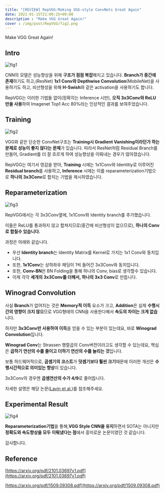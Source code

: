```yaml
---
title: "[REVIEW] RepVGG:Making VGG-style ConvNets Great Again"
date: 2021-01-15T21:09:25+09:00
description : "Make VGG Great Again!"
cover : /img/post/RepVGG/fig2.png
---
```


Make VGG Great Again!

## Intro

![fig1](/img/post/RepVGG/fig1.png)

CNN의 모델은 성능향상을 위해 **구조가 점점 복잡**해지고 있습니다.  **Branch가 중간에 존재**하기도 하고,(ResNet) **1x1 Conv와 Depthwise Convolution**(MobileNet)을 사용하기도 하고, 비선형성을 위해 **H-Swish**와 같은 activation을 사용하기도 합니다.

RepVGG는 이러한 기법들 없이(정확히는 Inference 시만), **오직 3x3Conv와 ReLU만을 사용**하여 Imagenet Top1 Acc 80%라는 인상적인 결과를 보여주었습니다.

## Training

![fig2](/img/post/RepVGG/fig2.png)

VGG와 같은 단순한 ConvNet구조는 **Training시 Gradient Vanishing이라던가 하는 문제로 성능이 좋지 않다는 문제**가 있습니다. 따라서 ResNet처럼 Residual Branch를 만들어, Gradient를 더 잘 흐르게 하여 성능향상을 이뤄내는 경우가 많아졌습니다.

RepVGG는 여기서 영감을 받아, **Training** 시에는 1x1Conv와 Identitiy로 이루어진 **Residual branch**를 사용하고, **Inference** 시에는 이를 reparameterization기법으로 **하나의 3x3Conv**로 합치는 기법을 제시하였습니다.

## Reparameterization

![fig3](/img/post/RepVGG/fig3.png)

RepVGG에서는 각 3x3Conv옆에, 1x1Conv와 Identity branch를 추가했습니다.

이들은 ReLU를 통과하지 않고 합쳐지므로(중간에 비선형성이 없으므로), **하나의 Conv로 합칠수 있습니다.**

과정은 아래와 같습니다.

- 우선 **Identity branch**는 Identity Matrix를 Kernel로 가지는 1x1 Conv와 동치입니다.
- 또한, **1x1Conv**는 상하좌우 패딩이 1씩 들어간 3x3Conv와 동치입니다.
- 또한, **Conv-BN**은 BN Folding을 통해 하나의 Conv, bias로 생각할수 있습니다.
- 이제 각각 **세개의 3x3Conv를 더해서, 하나의 3x3 Conv**로 만듭니다.

## Winograd Convolution

사실 **Branch**가 없어지는 것은 **Memory적 이득** 요소가 크고, **Addition**은 실제 **수행시간의 영향이 크지 않으**므로 VGG형태의 CNN을 사용한다해서 **속도의 차이는 크게 없습**니다.

하지만 **3x3Conv만 사용하여 이득**을 얻을 수 있는 부분이 있는데요, 바로 **Winograd Convolution**입니다.

**Winograd Conv**는 Strassen 행렬곱의 Conv버전이라고도 생각할 수 있는데요, 핵심은 **곱하기 연산의 수를 줄이고 더하기 연산의 수를 늘리는 것**입니다.

보통 하드웨어적으로, **곱셈기의 코스트**가 **덧셈기보다 훨씬 크기**때문에 이러한 개선은 **수행시간적으로 의미있는 향상**이 있습니다.

3x3Conv의 경우엔 **곱셈연산의 수가 4/9**로 줄어듭니다.

자세한 설명은 해당 논문([Lavin et al.](https://arxiv.org/pdf/1509.09308.pdf))를 참조해주세요.

## Experimental Result

![fig4](/img/post/RepVGG/fig4.png)

 **Reparameterization기법**을 통해,**VGG Style CNN을 유지**하면서  SOTA는 아니지만 **정확도와 속도향상을 모두 이뤄냈다는 점**에서 흥미로운 논문이였던 것 같습니다.

감사합니다.

## Reference

[https://arxiv.org/pdf/2101.03697v1.pdf](https://arxiv.org/pdf/2101.03697v1.pdf)

[https://arxiv.org/pdf/1509.09308.pdf](https://arxiv.org/pdf/1509.09308.pdf)